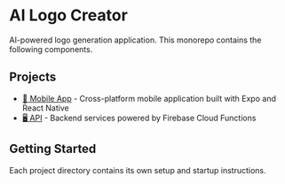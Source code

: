 # AI Logo Creator

AI-powered logo generation application. This monorepo contains the following components.

## Projects

- [📱 Mobile App](./mobile/README.md) - Cross-platform mobile application built with Expo and React Native
- [🖥️ API](./api/README.md) - Backend services powered by Firebase Cloud Functions

## Getting Started

Each project directory contains its own setup and startup instructions.